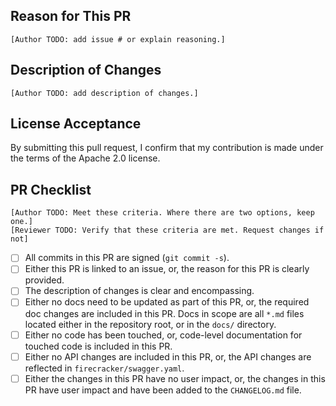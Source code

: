 ## Reason for This PR

`[Author TODO: add issue # or explain reasoning.]`

## Description of Changes

`[Author TODO: add description of changes.]`

## License Acceptance

By submitting this pull request, I confirm that my contribution is made under
the terms of the Apache 2.0 license.

## PR Checklist

`[Author TODO: Meet these criteria. Where there are two options, keep one.]`  
`[Reviewer TODO: Verify that these criteria are met. Request changes if not]`

- [ ] All commits in this PR are signed (`git commit -s`).
- [ ] Either this PR is linked to an issue, or, the reason for this PR is
      clearly provided. 
- [ ] The description of changes is clear and encompassing.
- [ ] Either no docs need to be updated as part of this PR, or, the required
      doc changes are included in this PR. Docs in scope are all `*.md` files
      located either in the repository root, or in the `docs/` directory.
- [ ] Either no code has been touched, or, code-level documentation for touched
      code is included in this PR.
- [ ] Either no API changes are included in this PR, or, the API changes are
      reflected in `firecracker/swagger.yaml`.
- [ ] Either the changes in this PR have no user impact, or, the changes in
      this PR have user impact and have been added to the `CHANGELOG.md` file.
